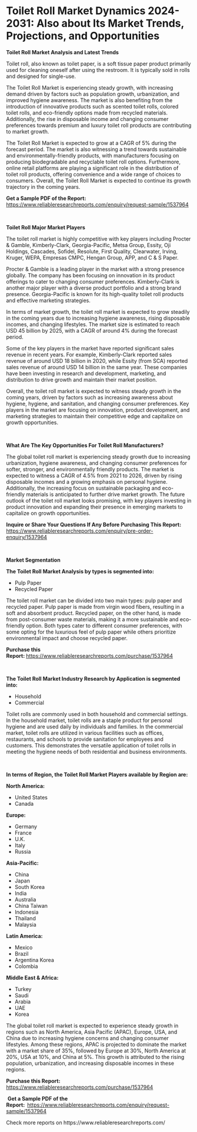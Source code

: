 <p><h1>Toilet Roll Market Dynamics 2024-2031: Also about Its Market Trends, Projections, and Opportunities</h1></p><p><strong>Toilet Roll Market Analysis and Latest Trends</strong></p>
<p><p>Toilet roll, also known as toilet paper, is a soft tissue paper product primarily used for cleaning oneself after using the restroom. It is typically sold in rolls and designed for single-use.</p><p>The Toilet Roll Market is experiencing steady growth, with increasing demand driven by factors such as population growth, urbanization, and improved hygiene awareness. The market is also benefiting from the introduction of innovative products such as scented toilet rolls, colored toilet rolls, and eco-friendly options made from recycled materials. Additionally, the rise in disposable income and changing consumer preferences towards premium and luxury toilet roll products are contributing to market growth.</p><p>The Toilet Roll Market is expected to grow at a CAGR of 5% during the forecast period. The market is also witnessing a trend towards sustainable and environmentally-friendly products, with manufacturers focusing on producing biodegradable and recyclable toilet roll options. Furthermore, online retail platforms are playing a significant role in the distribution of toilet roll products, offering convenience and a wide range of choices to consumers. Overall, the Toilet Roll Market is expected to continue its growth trajectory in the coming years.</p></p>
<p><strong>Get a Sample PDF of the Report:&nbsp;</strong> <a href="https://www.reliableresearchreports.com/enquiry/request-sample/1537964">https://www.reliableresearchreports.com/enquiry/request-sample/1537964</a></p>
<p>&nbsp;</p>
<p><strong>Toilet Roll Major Market Players</strong></p>
<p><p>The toilet roll market is highly competitive with key players including Procter & Gamble, Kimberly-Clark, Georgia-Pacific, Metsa Group, Essity, Oji Holdings, Cascades, Sofidel, Resolute, First Quality, Clearwater, Irving, Kruger, WEPA, Empresas CMPC, Hengan Group, APP, and C & S Paper.</p><p>Procter & Gamble is a leading player in the market with a strong presence globally. The company has been focusing on innovation in its product offerings to cater to changing consumer preferences. Kimberly-Clark is another major player with a diverse product portfolio and a strong brand presence. Georgia-Pacific is known for its high-quality toilet roll products and effective marketing strategies.</p><p>In terms of market growth, the toilet roll market is expected to grow steadily in the coming years due to increasing hygiene awareness, rising disposable incomes, and changing lifestyles. The market size is estimated to reach USD 45 billion by 2025, with a CAGR of around 4% during the forecast period.</p><p>Some of the key players in the market have reported significant sales revenue in recent years. For example, Kimberly-Clark reported sales revenue of around USD 18 billion in 2020, while Essity (from SCA) reported sales revenue of around USD 14 billion in the same year. These companies have been investing in research and development, marketing, and distribution to drive growth and maintain their market position.</p><p>Overall, the toilet roll market is expected to witness steady growth in the coming years, driven by factors such as increasing awareness about hygiene, hygiene, and sanitation, and changing consumer preferences. Key players in the market are focusing on innovation, product development, and marketing strategies to maintain their competitive edge and capitalize on growth opportunities.</p></p>
<p>&nbsp;</p>
<p><strong>What Are The Key Opportunities For Toilet Roll Manufacturers?</strong></p>
<p><p>The global toilet roll market is experiencing steady growth due to increasing urbanization, hygiene awareness, and changing consumer preferences for softer, stronger, and environmentally friendly products. The market is expected to witness a CAGR of 4.5% from 2021 to 2026, driven by rising disposable incomes and a growing emphasis on personal hygiene. Additionally, the increasing focus on sustainable packaging and eco-friendly materials is anticipated to further drive market growth. The future outlook of the toilet roll market looks promising, with key players investing in product innovation and expanding their presence in emerging markets to capitalize on growth opportunities.</p></p>
<p><strong>Inquire or Share Your Questions If Any Before Purchasing This Report:</strong> <a href="https://www.reliableresearchreports.com/enquiry/pre-order-enquiry/1537964">https://www.reliableresearchreports.com/enquiry/pre-order-enquiry/1537964</a></p>
<p>&nbsp;</p>
<p><strong>Market Segmentation</strong></p>
<p><strong>The Toilet Roll Market Analysis by types is segmented into:</strong></p>
<p><ul><li>Pulp Paper</li><li>Recycled Paper</li></ul></p>
<p><p>The toilet roll market can be divided into two main types: pulp paper and recycled paper. Pulp paper is made from virgin wood fibers, resulting in a soft and absorbent product. Recycled paper, on the other hand, is made from post-consumer waste materials, making it a more sustainable and eco-friendly option. Both types cater to different consumer preferences, with some opting for the luxurious feel of pulp paper while others prioritize environmental impact and choose recycled paper.</p></p>
<p><strong>Purchase this Report:&nbsp;</strong><a href="https://www.reliableresearchreports.com/purchase/1537964">https://www.reliableresearchreports.com/purchase/1537964</a></p>
<p>&nbsp;</p>
<p><strong>The Toilet Roll Market Industry Research by Application is segmented into:</strong></p>
<p><ul><li>Household</li><li>Commercial</li></ul></p>
<p><p>Toilet rolls are commonly used in both household and commercial settings. In the household market, toilet rolls are a staple product for personal hygiene and are used daily by individuals and families. In the commercial market, toilet rolls are utilized in various facilities such as offices, restaurants, and schools to provide sanitation for employees and customers. This demonstrates the versatile application of toilet rolls in meeting the hygiene needs of both residential and business environments.</p></p>
<p>&nbsp;</p>
<p><strong>In terms of Region, the Toilet Roll Market Players available by Region are:</strong></p>
<p>
    <p> <strong> North America: </strong>
        <ul>
            <li>United States</li>
            <li>Canada</li>
        </ul>
        </p> 
    <p> <strong> Europe: </strong>
        <ul>
            <li>Germany</li>
            <li>France</li>
            <li>U.K.</li>
            <li>Italy</li>
            <li>Russia</li>
        </ul>
        </p> 
    <p> <strong> Asia-Pacific: </strong>
        <ul>
            <li>China</li>
            <li>Japan</li>
            <li>South Korea</li>
            <li>India</li>
            <li>Australia</li>
            <li>China Taiwan</li>
            <li>Indonesia</li>
            <li>Thailand</li>
            <li>Malaysia</li>
        </ul>
        </p> 
    <p> <strong> Latin America: </strong>
        <ul>
            <li>Mexico</li>
            <li>Brazil</li>
            <li>Argentina Korea</li>
            <li>Colombia</li>
        </ul>
        </p> 
    <p> <strong> Middle East & Africa: </strong>
        <ul>
            <li>Turkey</li>
            <li>Saudi</li>
            <li>Arabia</li>
            <li>UAE</li>
            <li>Korea</li>
        </ul>
    </p>
    </p>
<p><p>The global toilet roll market is expected to experience steady growth in regions such as North America, Asia Pacific (APAC), Europe, USA, and China due to increasing hygiene concerns and changing consumer lifestyles. Among these regions, APAC is projected to dominate the market with a market share of 35%, followed by Europe at 30%, North America at 20%, USA at 10%, and China at 5%. This growth is attributed to the rising population, urbanization, and increasing disposable incomes in these regions.</p></p>
<p><strong>Purchase this Report: </strong><a href="https://www.reliableresearchreports.com/purchase/1537964">https://www.reliableresearchreports.com/purchase/1537964</a></p>
<p>&nbsp;<strong>Get a Sample PDF of the Report:&nbsp;&nbsp;</strong><a href="https://www.reliableresearchreports.com/enquiry/request-sample/1537964">https://www.reliableresearchreports.com/enquiry/request-sample/1537964</a></p>
<p><strong></strong></p>
<p>Check more reports on https://www.reliableresearchreports.com/</p>